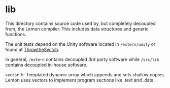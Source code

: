 # lib 
This directory contains source code used by, but completely decoupled from, the Lemon compiler. This includes data structures and generic functions. 

The unit tests depend on the Unity software located in `/extern/unity` or found at [ThrowtheSwitch](http://www.throwtheswitch.org/unity).

In general, `/extern` contains decoupled 3rd party software while `/src/lib` contains decoupled in-house software.

`vector.h`: Templated dynamic array which appends and sets shallow copies. Lemon uses vectors to implement program sections like .text and .data.
